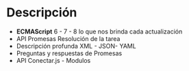 # Descripción 
  - **ECMAScript** 6 - 7 - 8 lo que nos brinda cada actualización 
  - API Promesas Resolución de la tarea 
  - Descripción profunda XML - JSON- YAML
  - Preguntas y respuestas de Promesas
  - API Conectar.js - Modulos
  
